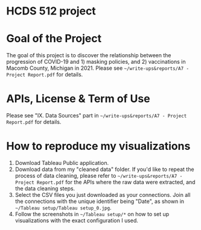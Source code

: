 # HCDS 512 project
 
 # Goal of the Project
 The goal of this project is to discover the relationship between the progression of COVID-19 and 1) masking policies, and 2) vaccinations in Macomb County, Michigan in 2021.  Please see `~/write-ups&reports/A7 - Project Report.pdf` for details.

 # APIs, License & Term of Use
 Please see  "IX. Data Sources" part in `~/write-ups&reports/A7 - Project Report.pdf` for details.

# How to reproduce my visualizations
1. Download Tableau Public application.
2. Download data from my "cleaned data" folder. If you'd like to repeat the process of data cleaning, please refer to `~/write-ups&reports/A7 - Project Report.pdf` for the APIs where the raw data were extracted, and the data cleaning steps.
3. Select the CSV files you just downloaded as your connections. Join all the connections with the unique identifier being "Date", as shown in `~/Tableau setup/Tableau setup_0.jpg`.
4. Follow the screenshots in `~/Tableau setup/*` on how to set up visualizations with the exact configuration I used.
